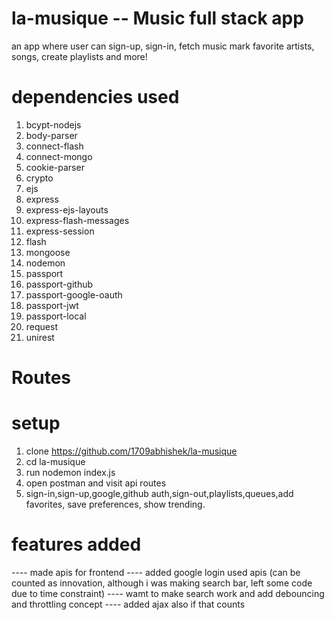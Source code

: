 # la-musique -- Music full stack app
an app where user can sign-up, sign-in, fetch music mark favorite artists, songs, create playlists and more!

# dependencies used

1. bcypt-nodejs
2. body-parser
3. connect-flash
4. connect-mongo
5. cookie-parser
6. crypto
7. ejs
8. express
9. express-ejs-layouts
10. express-flash-messages
11. express-session
12. flash
13. mongoose
14. nodemon
15. passport
16. passport-github
17. passport-google-oauth
18. passport-jwt
19. passport-local
20. request
21. unirest

# Routes


# setup
1. clone https://github.com/1709abhishek/la-musique
2. cd la-musique
3. run nodemon index.js
4. open postman and visit api routes
5. sign-in,sign-up,google,github auth,sign-out,playlists,queues,add favorites, save preferences, show trending.

# features added 
---- made apis for frontend
---- added google login used apis (can be counted as innovation, although i was making search bar, left some code due to time constraint)
---- wamt to make search work and add debouncing and throttling concept
---- added ajax also if that counts


